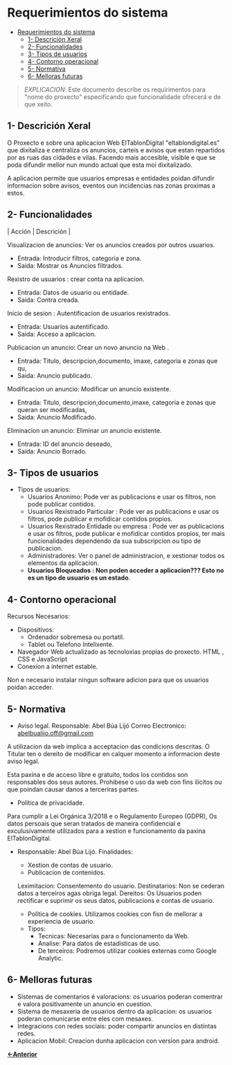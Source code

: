 # Requerimientos do sistema

- [Requerimientos do sistema](#requerimientos-do-sistema)
  - [1- Descrición Xeral](#1--descrición-xeral)
  - [2- Funcionalidades](#2--funcionalidades)
  - [3- Tipos de usuarios](#3--tipos-de-usuarios)
  - [4- Contorno operacional](#4--contorno-operacional)
  - [5- Normativa](#5--normativa)
  - [6- Melloras futuras](#6--melloras-futuras)

> *EXPLICACION*: Este documento describe os requirimentos para "nome do proxecto" especificando que funcionalidade ofrecerá e de que xeito.

## 1- Descrición Xeral

O Proxecto e sobre una aplicacion Web ElTablonDigital "eltablondigital.es" que dixitaliza e centraliza os anuncios, carteis e avisos que estan repartidos por as ruas das cidades e vilas. Facendo mais accesible, visible e que se poda difundir mellor nun mundo actual que esta moi dixitalizado.

A aplicacion permite que usuarios empresas e entidades poidan difundir informacion sobre avisos, eventos oun incidencias nas zonas proximas a estos.

## 2- Funcionalidades

| Acción   |  Descrición        |

Visualizacion de anuncios: Ver os anuncios creados por outros usuarios.
 - Entrada: Introducir filtros, categoria e zona.
 - Saida: Mostrar os Anuncios filtrados.

 Rexistro de usuarios : crear conta na aplicacion.
 - Entrada: Datos de usuario ou entidade.
 - Saida: Contra creada.

 Inicio de sesion : Autentificacion de usuarios rexistrados.
 - Entrada: Usuarios autentificado.
 - Saida: Acceso a aplicacion.

 Publicacion un anuncio: Crear un novo anuncio na Web .
 - Entrada: Titulo, descripcion,documento, imaxe, categoria e zonas que qu,
 - Saida: Anuncio publicado.

 Modificacion un anuncio: Modificar un anuncio existente. 
 - Entrada: Titulo, descripcion,documento,imaxe, categoria e zonas que queran ser modificadas,
 - Saida: Anuncio Modificado.

  Eliminacion un anuncio: Eliminar un anuncio existente. 
 - Entrada: ID del anuncio deseado,
 - Saida: Anuncio Borrado.

## 3- Tipos de usuarios

- Tipos de usuarios:
  - Usuarios Anonimo: Pode ver as publicacions e usar os filtros, non pode publicar contidos.
  - Usuarios Rexistrado Particular : Pode ver as publicacions e usar os filtros, pode publicar e mofidicar contidos propios.
  - Usuarios Rexistrado Entidade ou empresa : Pode ver as publicacions e usar os filtros, pode publicar e mofidicar contidos propios, ter mais funcionalidades dependendo da sua subscripcion ou tipo de publicacion.
  - Administradores: Ver o panel de administracion, e xestionar todos os elementos da aplicacion.
  - **Usuarios Bloqueados : Non poden acceder a aplicacion??? Esto no es un tipo de usuario es un estado**.

## 4- Contorno operacional

Recursos Necesarios:
  - Dispositivos:
      - Ordenador sobremesa ou portatil.
      - Tablet ou Telefono Intelixente.
  - Navegador Web actualizado as tecnoloxias propias do proxecto. HTML , CSS e JavaScript
  - Conexion a internet estable.

  Non e necesario instalar ningun software adicion para que os usuarios poidan acceder.

## 5- Normativa
 - Aviso legal.
  Responsable: Abel Búa Lijó
  Correo Electronico: abelbualijo.off@gmail.com

  A utilizacion da web implica a acceptacion das condicions descritas. O Titular ten o dereito de modificar en calquer momento a informacion deste aviso legal.

  Esta paxina e de acceso libre e gratuito, todos los contidos son responsables dos seus autores.
  Prohibese o uso da web con fins ilícitos ou que poindan causar danos a terceriras partes.

  - Política de privacidade.

  Para cumplir a Lei Orgánica 3/2018 e o Regulamento Europeo (GDPR), Os datos persoais que seran tratados de maneira confidencial e exculusivamente utilizados para a xestion e funcionamento da paxina ElTablonDigital.


  - Responsable: Abel Búa Lijó.
    Finalidades:
      - Xestion de contas de usuario.
      - Publicacion de contenidos.

    Leximitacion: Consentemento do usuario.
    Destinatarios: Non se cederan datos a terceiros agas obriga legal.
    Dereitos: Os Usuarios poden rectificar e suprimir os seus datos, publicacions e contas de usuario.

    - Política de cookies.
    Utilizamos cookies con fisn de mellorar a experiencia de usuario.
    - Tipos:
        - Tecnicas: Necesarias para o funcionamento da Web.
        - Analise: Para datos de estadisticas de uso.
        - De terceiros: Podremos utilizar cookies externas como Google Analytic.


## 6- Melloras futuras

 - Sistemas de comentarios é valoracions: os usuarios poderan comentrar e valora positivamente un anuncio en cuestion.
 - Sistema de mesaxeria de usuarios dentro da aplicacion: os usuarios poderan comunicarse entre eles com mesaxes.
 - Integracions con redes sociais: poder compartir anuncios en distintas redes.
 - Aplicacion Mobil: Creacion dunha aplicacion con version para android.

[**<-Anterior**](../README.md)
